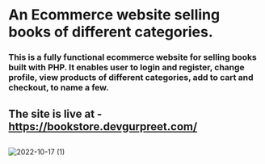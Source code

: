 # An Ecommerce website selling books of different categories.

### This is a fully functional ecommerce website for selling books built with PHP. It enables user to login and register, change profile, view products of different categories, add to cart and checkout, to name a few.


## The site is live at -  https://bookstore.devgurpreet.com/



##

![2022-10-17 (1)](https://user-images.githubusercontent.com/66870905/199387503-00c8e6b1-d3da-4617-be58-2f54275757ba.png)
